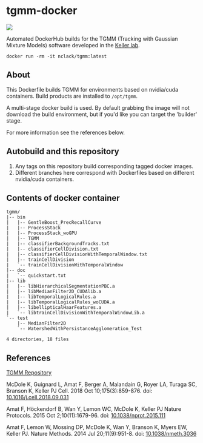 # tgmm-docker

[![](https://images.microbadger.com/badges/version/nclack/tgmm:latest.svg)](https://cloud.docker.com/repository/docker/nclack/tgmm "Docker Hub")

Automated DockerHub builds for the TGMM (Tracking with Gaussian Mixture Models) software developed in the [Keller lab](https://www.janelia.org/lab/keller-lab).

`docker run -rm -it nclack/tgmm:latest`

## About

This Dockerfile builds TGMM for environments based on nvidia/cuda containers. Build products are installed to `/opt/tgmm`.

A multi-stage docker build is used.  By default grabbing the image will not download the build environment, but if you'd like you can target the 'builder' stage.

For more information see the references below.

## Autobuild and this repository

1. Any tags on this repository build corresponding tagged docker images.
2. Different branches here correspond with Dockerfiles based on different nvidia/cuda containers.

## Contents of docker container
```
tgmm/
|-- bin
|   |-- GentleBoost_PrecRecallCurve
|   |-- ProcessStack
|   |-- ProcessStack_woGPU
|   |-- TGMM
|   |-- classifierBackgroundTracks.txt
|   |-- classifierCellDivision.txt
|   |-- classifierCellDivisionWithTemporalWindow.txt
|   |-- trainCellDivision
|   `-- trainCellDivisionWithTemporalWindow
|-- doc
|   `-- quickstart.txt
|-- lib
|   |-- libHierarchicalSegmentationPBC.a
|   |-- libMedianFilter2D_CUDAlib.a
|   |-- libTemporalLogicalRules.a
|   |-- libTemporalLogicalRules_woCUDA.a
|   |-- libellipticalHaarFeatures.a
|   `-- libtrainCellDivisionWithTemporalWindowLib.a
`-- test
    |-- MedianFilter2D
    `-- WatershedWithPersistanceAgglomeration_Test

4 directories, 18 files
```
## References

[TGMM Repository](https://bitbucket.org/fernandoamat/tgmm-paper)

McDole K, Guignard L, Amat F, Berger A, Malandain G, Royer LA, Turaga SC, Branson K, Keller PJ
Cell. 2018 Oct 10;175(3):859-876. doi: [10.1016/j.cell.2018.09.031](http://doi.org/10.1016/j.cell.2018.09.031)

Amat F, Höckendorf B, Wan Y, Lemon WC, McDole K, Keller PJ
Nature Protocols. 2015 Oct 2;10(11):1679-96. doi: [10.1038/nprot.2015.111](http://doi.org/10.1038/nprot.2015.111)

Amat F, Lemon W, Mossing DP, McDole K, Wan Y, Branson K, Myers EW, Keller PJ.
Nature Methods. 2014 Jul 20;11(9):951-8. doi: [10.1038/nmeth.3036](http://doi.org/10.1038/nmeth.3036)
